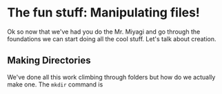 # The fun stuff: Manipulating files!
Ok so now that we've had you do the Mr. Miyagi and go through the foundations we can start doing all the cool stuff. Let's talk about creation.

## Making Directories
We've done all this work climbing through folders but how do we actually make one. The `mkdir` command is 